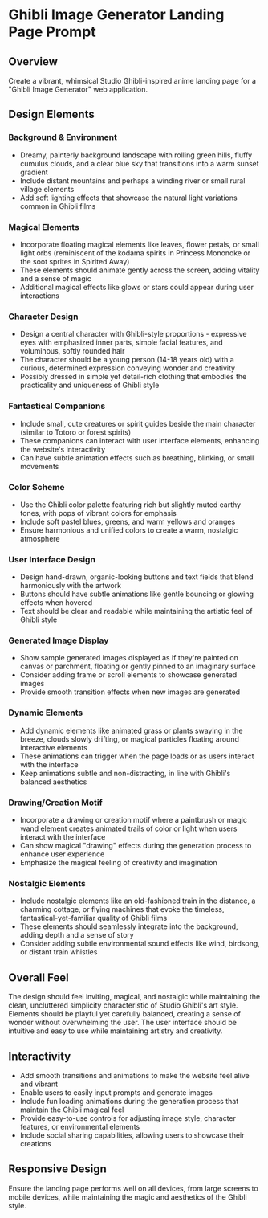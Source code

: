 # Ghibli Image Generator Landing Page Prompt

## Overview
Create a vibrant, whimsical Studio Ghibli-inspired anime landing page for a "Ghibli Image Generator" web application.

## Design Elements

### Background & Environment
- Dreamy, painterly background landscape with rolling green hills, fluffy cumulus clouds, and a clear blue sky that transitions into a warm sunset gradient
- Include distant mountains and perhaps a winding river or small rural village elements
- Add soft lighting effects that showcase the natural light variations common in Ghibli films

### Magical Elements
- Incorporate floating magical elements like leaves, flower petals, or small light orbs (reminiscent of the kodama spirits in Princess Mononoke or the soot sprites in Spirited Away)
- These elements should animate gently across the screen, adding vitality and a sense of magic
- Additional magical effects like glows or stars could appear during user interactions

### Character Design
- Design a central character with Ghibli-style proportions - expressive eyes with emphasized inner parts, simple facial features, and voluminous, softly rounded hair
- The character should be a young person (14-18 years old) with a curious, determined expression conveying wonder and creativity
- Possibly dressed in simple yet detail-rich clothing that embodies the practicality and uniqueness of Ghibli style

### Fantastical Companions
- Include small, cute creatures or spirit guides beside the main character (similar to Totoro or forest spirits)
- These companions can interact with user interface elements, enhancing the website's interactivity
- Can have subtle animation effects such as breathing, blinking, or small movements

### Color Scheme
- Use the Ghibli color palette featuring rich but slightly muted earthy tones, with pops of vibrant colors for emphasis
- Include soft pastel blues, greens, and warm yellows and oranges
- Ensure harmonious and unified colors to create a warm, nostalgic atmosphere

### User Interface Design
- Design hand-drawn, organic-looking buttons and text fields that blend harmoniously with the artwork
- Buttons should have subtle animations like gentle bouncing or glowing effects when hovered
- Text should be clear and readable while maintaining the artistic feel of Ghibli style

### Generated Image Display
- Show sample generated images displayed as if they're painted on canvas or parchment, floating or gently pinned to an imaginary surface
- Consider adding frame or scroll elements to showcase generated images
- Provide smooth transition effects when new images are generated

### Dynamic Elements
- Add dynamic elements like animated grass or plants swaying in the breeze, clouds slowly drifting, or magical particles floating around interactive elements
- These animations can trigger when the page loads or as users interact with the interface
- Keep animations subtle and non-distracting, in line with Ghibli's balanced aesthetics

### Drawing/Creation Motif
- Incorporate a drawing or creation motif where a paintbrush or magic wand element creates animated trails of color or light when users interact with the interface
- Can show magical "drawing" effects during the generation process to enhance user experience
- Emphasize the magical feeling of creativity and imagination

### Nostalgic Elements
- Include nostalgic elements like an old-fashioned train in the distance, a charming cottage, or flying machines that evoke the timeless, fantastical-yet-familiar quality of Ghibli films
- These elements should seamlessly integrate into the background, adding depth and a sense of story
- Consider adding subtle environmental sound effects like wind, birdsong, or distant train whistles

## Overall Feel
The design should feel inviting, magical, and nostalgic while maintaining the clean, uncluttered simplicity characteristic of Studio Ghibli's art style. Elements should be playful yet carefully balanced, creating a sense of wonder without overwhelming the user. The user interface should be intuitive and easy to use while maintaining artistry and creativity.

## Interactivity
- Add smooth transitions and animations to make the website feel alive and vibrant
- Enable users to easily input prompts and generate images
- Include fun loading animations during the generation process that maintain the Ghibli magical feel
- Provide easy-to-use controls for adjusting image style, character features, or environmental elements
- Include social sharing capabilities, allowing users to showcase their creations

## Responsive Design
Ensure the landing page performs well on all devices, from large screens to mobile devices, while maintaining the magic and aesthetics of the Ghibli style. 